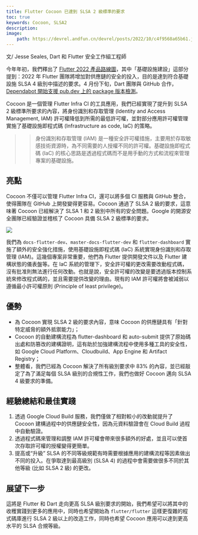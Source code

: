 ```yaml
---
title: Flutter Cocoon 已達到 SLSA 2 級標準的要求
toc: true
keywords: Cocoon, SLSA2
description: 
image:
    path: https://devrel.andfun.cn/devrel/posts/2022/10/c4f9568a65b61.jpg
---
```


文/ Jesse Seales, Dart 和 Flutter 安全工作組工程師

今年年初，我們釋出了 [Flutter 2022 產品路線圖](https://flutter.cn/posts/flutter-2022-roadmap)，其中「基礎設施建設」這部分提到：2022 年 Flutter 團隊將增加對供應鏈的安全的投入，目的是達到符合基礎設施 SLSA 4 級別中描述的要求。4 月份下旬，Dart 團隊與 GitHub 合作，[Dependabot 開始支援 pub.dev 上的 package 版本檢測](https://flutter.cn/posts/pub-beta-support-for-dependabot-version-updates)。

Cocoon 是一個管理 Flutter Infra CI 的工具應用，我們已經實現了提升到 SLSA 2 級標準所要求的內容，將身份識別和存取管理 (Identity and Access Management, IAM) 許可權降低到所需的最低許可權，並對部分應用許可權管理實施了基礎設施即程式碼 (Infrastructure as code, IaC) 的策略。

>> 身份識別和存取管理 (IAM) 是一種安全許可權措施，主要用於存取敏感技術資源時，為不同需要的人授權不同的許可權。基礎設施即程式碼 (IaC) 的核心思路是透過程式碼而不是用手動的方式和流程來管理專案的基礎設施。

## 亮點

Cocoon 不僅可以管理 Flutter Infra CI，還可以將多個 CI 服務與 GitHub 整合，使得團隊在 GitHub 上開發變得更容易。Cocoon 通過了 SLSA 2 級的要求，這意味著 Cocoon 已經解決了 SLSA 1 和 2 級別中所有的安全問題。Google 的開源安全團隊已經驗證並稽核了 Cocoon 具備 SLSA 2 級標準的要求。

![](https://devrel.andfun.cn/devrel/posts/2022/10/99938ae2c6677.png)

我們為 `docs-flutter-dev`、`master-docs-flutter-dev` 和 `flutter-dashboard` 實施了額外的安全強化措施，使用基礎設施即程式碼 (IaC) 系統實現身份識別和存取管理 (IAM)。這幾個專案非常重要，他們為 Flutter 提供開發文件以及 Flutter 建構狀態的儀表盤等。在 IaC 系統的管理下，安全許可權的更改需要改動程式碼，沒有批准則無法進行任何改動。也就是說，安全許可權的改變是要透過版本控制系統來修改程式碼的，並且需要提供改變的理由。現有的 IAM 許可權將會被減弱以遵循最小許可權原則 (Principle of least privilege)。

## 優勢

- 為 Cocoon 實現 SLSA 2 級的要求內容，意味 Cocoon 的供應鏈具有「針對特定威脅的額外抵禦能力」；
- Cocoon 的自動建構流程為 flutter-dashboard 和 auto-submit 提供了原始碼出處和防篡改的建構證明，這有助於加強建構流程中使用多種工具的安全性，如 Google Cloud Platform、Cloudbuild、App Engine 和 Artifact Registry；
- 整體看，我們已經為 Cocoon 解決了所有級別要求中 83% 的內容，並已經敲定了為了滿足每個 SLSA 級別的合規性工作，我們也做好 Cocoon 邁向 SLSA 4 級要求的準備。

## 經驗總結和最佳實踐

1. 透過 Google Cloud Build 服務，我們僅做了相對較小的改動就提升了 Cocoon 建構過程中的供應鏈安全性，因為元資料驗證會在 Cloud Build 過程中自動驗證。
1. 透過程式碼來管理和調整 IAM 許可權會帶來很多額外的好處，並且可以使首次存取許可權的授權變得更簡單。
1. 提高或“升級” SLSA 的不同等級規範有時需要根據應用的建構流程等因素做出不同的投入。在爭取達到最高級別 (SLSA 4) 的過程中會需要做很多不同於其他等級 (比如 SLSA 2 級) 的更改。

## 展望下一步

這將是 Flutter 和 Dart 走向更高 SLSA 級別要求的開始，我們希望可以將其中的收穫實踐到更多的應用中，同時也希望開始為 `flutter/flutter` 這樣更復雜的程式碼庫進行 SLSA 2 級以上的改造工作，同時也希望 Cocoon 應用可以達到更高水平的 SLSA 合規等級。
